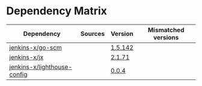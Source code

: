 # Dependency Matrix

Dependency | Sources | Version | Mismatched versions
---------- | ------- | ------- | -------------------
[jenkins-x/go-scm](https://github.com/jenkins-x/go-scm) |  | [1.5.142]() | 
[jenkins-x/jx](https://github.com/jenkins-x/jx) |  | [2.1.71](https://github.com/jenkins-x/jx/releases/tag/v2.1.71) | 
[jenkins-x/lighthouse-config](https://github.com/jenkins-x/lighthouse-config) |  | [0.0.4]() | 
